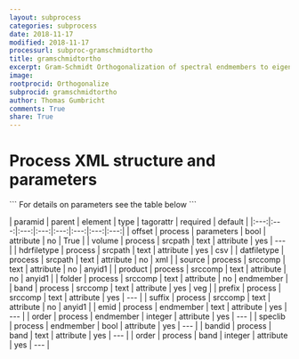 ```yaml
---
layout: subprocess
categories: subprocess
date: 2018-11-17
modified: 2018-11-17
processurl: subproc-gramschmidtortho
title: gramschmidtortho
excerpt: Gram-Schmidt Orthogonalization of spectral endmembers to eigen vectors
image: 
rootprocid: Orthogonalize
subprocid: gramschmidtortho
author: Thomas Gumbricht
comments: True
share: True
---
```


<h1 class='foot-description'>Process XML structure and parameters</h1>
```
For details on parameters see the table below
<?xml version="1.0" ?>
<process>
  <!--Generated from python-->
  <userproj plotid="yourplotid" projectid="yourprojectid" siteid="yoursiteid" system="systemid" tractid="yourtractid" userid="youruserid"/>
  <period endday="DD" endmonth="MM" endyear="YYYY" seasonendday="DD" seasonendmonth="MM" seasonstartday="DD" seasonstartmonth="MM" startday="DD" startmonth="MM" startyear="YYYY" timestep="timestep"/>
  <parameters offset="True/False"/>
  <srcpath datfiletype="txtstring" hdrfiletype="txtstring" volume="txtstring"/>
  <srccomp band="txtstring" folder="txtstring" prefix="txtstring" product="txtstring" source="txtstring" suffix="txtstring"/>
  <endmember emid="txtstring" order="xyz" speclib="True/False"/>
  <band bandid="txtstring" order="xyz"/>
</process>
```

| paramid | parent | element | type | tagorattr | required | default |
|:---:|:---:|:---:|:---:|:---:|:---:|:---:|:---:|
| offset | process | parameters | bool | attribute | no | True |
| volume | process | srcpath | text | attribute | yes | --- |
| hdrfiletype | process | srcpath | text | attribute | yes | csv |
| datfiletype | process | srcpath | text | attribute | no | xml |
| source | process | srccomp | text | attribute | no | anyid1 |
| product | process | srccomp | text | attribute | no | anyid1 |
| folder | process | srccomp | text | attribute | no | endmember |
| band | process | srccomp | text | attribute | yes | veg |
| prefix | process | srccomp | text | attribute | yes | --- |
| suffix | process | srccomp | text | attribute | no | anyid1 |
| emid | process | endmember | text | attribute | yes | --- |
| order | process | endmember | integer | attribute | yes | --- |
| speclib | process | endmember | bool | attribute | yes | --- |
| bandid | process | band | text | attribute | yes | --- |
| order | process | band | integer | attribute | yes | --- |
